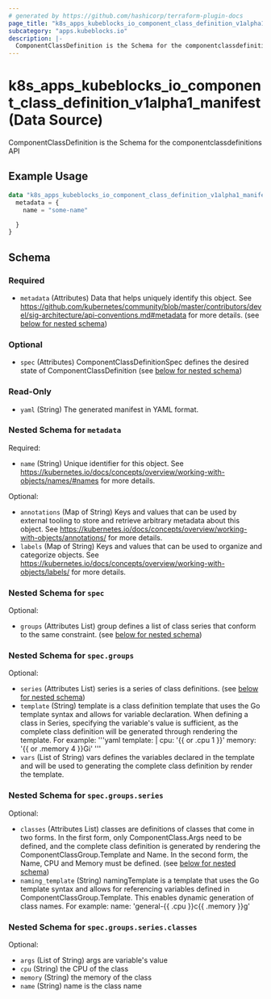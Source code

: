 ```yaml
---
# generated by https://github.com/hashicorp/terraform-plugin-docs
page_title: "k8s_apps_kubeblocks_io_component_class_definition_v1alpha1_manifest Data Source - terraform-provider-k8s"
subcategory: "apps.kubeblocks.io"
description: |-
  ComponentClassDefinition is the Schema for the componentclassdefinitions API
---
```


# k8s_apps_kubeblocks_io_component_class_definition_v1alpha1_manifest (Data Source)

ComponentClassDefinition is the Schema for the componentclassdefinitions API

## Example Usage

```terraform
data "k8s_apps_kubeblocks_io_component_class_definition_v1alpha1_manifest" "example" {
  metadata = {
    name = "some-name"

  }
}
```

<!-- schema generated by tfplugindocs -->
## Schema

### Required

- `metadata` (Attributes) Data that helps uniquely identify this object. See https://github.com/kubernetes/community/blob/master/contributors/devel/sig-architecture/api-conventions.md#metadata for more details. (see [below for nested schema](#nestedatt--metadata))

### Optional

- `spec` (Attributes) ComponentClassDefinitionSpec defines the desired state of ComponentClassDefinition (see [below for nested schema](#nestedatt--spec))

### Read-Only

- `yaml` (String) The generated manifest in YAML format.

<a id="nestedatt--metadata"></a>
### Nested Schema for `metadata`

Required:

- `name` (String) Unique identifier for this object. See https://kubernetes.io/docs/concepts/overview/working-with-objects/names/#names for more details.

Optional:

- `annotations` (Map of String) Keys and values that can be used by external tooling to store and retrieve arbitrary metadata about this object. See https://kubernetes.io/docs/concepts/overview/working-with-objects/annotations/ for more details.
- `labels` (Map of String) Keys and values that can be used to organize and categorize objects. See https://kubernetes.io/docs/concepts/overview/working-with-objects/labels/ for more details.


<a id="nestedatt--spec"></a>
### Nested Schema for `spec`

Optional:

- `groups` (Attributes List) group defines a list of class series that conform to the same constraint. (see [below for nested schema](#nestedatt--spec--groups))

<a id="nestedatt--spec--groups"></a>
### Nested Schema for `spec.groups`

Optional:

- `series` (Attributes List) series is a series of class definitions. (see [below for nested schema](#nestedatt--spec--groups--series))
- `template` (String) template is a class definition template that uses the Go template syntax and allows for variable declaration. When defining a class in Series, specifying the variable's value is sufficient, as the complete class definition will be generated through rendering the template. For example: '''yaml template: | cpu: '{{ or .cpu 1 }}' memory: '{{ or .memory 4 }}Gi' '''
- `vars` (List of String) vars defines the variables declared in the template and will be used to generating the complete class definition by render the template.

<a id="nestedatt--spec--groups--series"></a>
### Nested Schema for `spec.groups.series`

Optional:

- `classes` (Attributes List) classes are definitions of classes that come in two forms. In the first form, only ComponentClass.Args need to be defined, and the complete class definition is generated by rendering the ComponentClassGroup.Template and Name. In the second form, the Name, CPU and Memory must be defined. (see [below for nested schema](#nestedatt--spec--groups--series--classes))
- `naming_template` (String) namingTemplate is a template that uses the Go template syntax and allows for referencing variables defined in ComponentClassGroup.Template. This enables dynamic generation of class names. For example: name: 'general-{{ .cpu }}c{{ .memory }}g'

<a id="nestedatt--spec--groups--series--classes"></a>
### Nested Schema for `spec.groups.series.classes`

Optional:

- `args` (List of String) args are variable's value
- `cpu` (String) the CPU of the class
- `memory` (String) the memory of the class
- `name` (String) name is the class name

